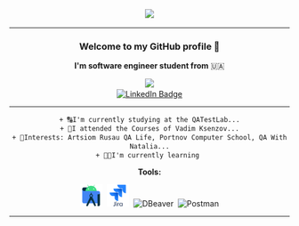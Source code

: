 <div align="center">
   <img src="https://media.giphy.com/media/l66giOaErlwyeG47Na/giphy.gif"
 </div>
  
  ---
 ### Welcome to my GitHub profile 👋 
**I'm software engineer student from** 🇺🇦
 
  <div id="header" align="center">
  <img src="https://media.giphy.com/media/Y34jqOCXhgEsqRLULa/giphy.gif" width="100"/>
 </div>
 <div id="badges">
  <a href="https://www.linkedin.com/in/julia-vo">
   <img src="https://img.shields.io/badge/LinkedIn-blue?style=for-the-badge&logo=linkedin&logoColor=white" alt="LinkedIn Badge"/>
  </a>
 </div>
 
  ---
  
    + 🔠I'm currently studying at the QATestLab...
    + 🌅I attended the Courses of Vadim Ksenzov...
    + 💙Interests: Artsiom Rusau QA Life, Portnov Computer School, QA With Natalia...
    + 👩‍💻I'm currently learning 
 
 **Tools:**
  <div>
  <img src="https://github.com/devicons/devicon/blob/master/icons/androidstudio/androidstudio-original.svg" title="Androidstudion" alt="Androidstudio" width="40" height="40"/>&nbsp;
   <img src="https://github.com/devicons/devicon/blob/master/icons/jira/jira-original-wordmark.svg" title="Jira" alt="Jira" width="40" height="40"/>&nbsp;
   <img src="https://upload.wikimedia.org/wikipedia/commons/b/b5/DBeaver_logo.svg" title="DBeaver" alt="DBeaver" width="40" height="40"/>&nbsp;
   <img src="https://www.vectorlogo.zone/logos/getpostman/getpostman-ar21.svg" title="Postman" alt="Postman" width="40" height="40"/>
    
 </div>
 
  ---
 
